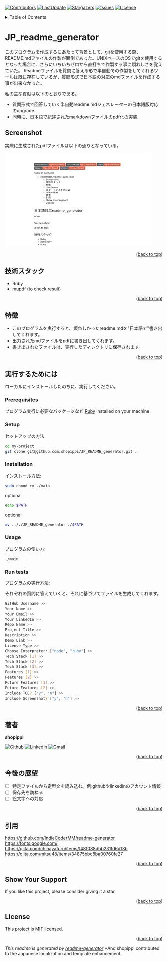 
<a name="readme-top"></a>
[![Contributors](https://img.shields.io/github/contributors/shopippi/JP_README_Generator)](https://github.com/shopippi/JP_README_Generator/graphs/contributors)
[![LastUpdate](https://img.shields.io/github/last-commit/shopippi/JP_README_Generator)](https://github.com/shopippi/JP_README_Generator/commits/main)
[![Stargazers](https://img.shields.io/github/stars/shopippi/JP_README_Generator)](https://github.com/shopippi/JP_README_Generator/stargazers)
[![Issues](https://img.shields.io/github/issues/shopippi/JP_README_Generator)](https://github.com/shopippi/JP_README_Generator/issues)
[![License](https://img.shields.io/github/license/shopippi/JP_README_Generator)](https://github.com/shopippi/JP_README_Generator/blob/main/LICENSE)

<details>
<summary>Table of Contents</summary>

- [ JP_readme_generator](#about-project)
  - [ Screenshot](#screenshot)
  - [ 技術スタック](#tech-stack)
  - [ 特徴](#key-features)
  - [ Live Demo](#live-demo)
  - [ スタートするためには](#getting-started)
  - [ 今後の展望](#future-features)
  - [ 著者](#author)
  - [ 引用](#contribution)
  - [ Show Your Support](#support)
  - [ License](#license)
</details>

#  JP_readme_generator <a name="about-project"></a>

このプログラムを作成するにあたって背景として、gitを使用する際、README.mdファイルの作製が面倒であった。UNIXベースのOSでgitを使用するとなった場合に、さらにいちいちゼロから直打ちで作製する事に煩わしさを覚えていた。
Readmeファイルを質問に答える形で半自動での作製をしてくれるツールは既に存在しているが、質問形式で日本語の対応のmdファイルを作成する事が出来なかった。

私の主な貢献は以下のとおりである。
- 質問形式で回答していく半自動readme.mdジェネレーターの日本語版対応のupgrade.
- 同時に、日本語で記述されたmarkdownファイルのpdf化の実装.

##  Screenshot <a name="screenshot"></a>

実際に生成されたpdfファイルは以下の通りとなっている。


<img src="./screenshot.png" width=468 height=300 alt="screenshot" />


<p align="right">(<a href="#readme-top">back to top</a>)</p>

##  技術スタック  <a name="tech-stack"></a>
- Ruby
- mupdf (to check result)

<p align="right">(<a href="#readme-top">back to top</a>)</p>

##  特徴  <a name="key-features"></a>
- このプログラムを実行すると、煩わしかったreadme.mdを"日本語で"書き出してくれます。
- 出力されたmdファイルをpdfに書き出してくれます。
- 書き出されたファイルは、実行したディレクトリに保存されます。

<p align="right">(<a href="#readme-top">back to top</a>)</p>

##  実行するためには  <a name="getting-started"></a>

ローカルにインストールしたのちに、実行してください。
### Prerequisites

プログラム実行に必要なパッケージなど [Ruby](https://www.ruby-lang.org/en/) installed on your machine.

### Setup

セットアップの方法.

```sh
cd my-project
git clone git@github.com:shopippi/JP_README_generator.git .
```

### Installation

インストール方法:

```sh
sudo chmod +x ./main
```
optional
```sh
echo $PATH
```
optional
```sh
mv .././JP_README_generator ./$PATH
```


### Usage

プログラムの使い方:

```sh
./main
```

### Run tests

プログラムの実行方法:

それぞれの質問に答えていくと、それに基づいてファイルを生成してくれます。
```sh
GitHub Username >> 
Your Name >> 
Your Email >>
Your LinkedIn >>
Repo Name >> 
Project Title >> 
Description >> 
Demo Link >> 
License Type >> 
Choose Interpreter: ["node", "ruby"] >>
Tech Stack [1] >> 
Tech Stack [2] >> 
Tech Stack [3] >>
Features [1] >> 
Features [2] >> 
Future Features [1] >> 
Future Features [2] >> 
Include TOC? ["y", "n"] >> 
Include Screenshot? ["y", "n"] >> 
```

<p align="right">(<a href="#readme-top">back to top</a>)</p>

##  著者  <a name="author"></a>

**shopippi**

[![Github](https://img.shields.io/badge/GitHub-673AB7?style=for-the-badge&logo=github&logoColor=white)](https://github.com/shopippi)
[![Linkedin](https://img.shields.io/badge/LinkedIn-0077B5?style=for-the-badge&logo=linkedin&logoColor=white)]([https://linkedin.com/in/https://www.linkedin.com/in/shotaro-takahashi-962949298](https://www.linkedin.com/in/shotaro-takahashi-962949298?utm_source=share&utm_campaign=share_via&utm_content=profile&utm_medium=ios_app))
[![Gmail](https://img.shields.io/badge/Gmail-D14836?style=for-the-badge&logo=gmail&logoColor=white)](mailto:takahashi@shopippi.com)

<p align="right">(<a href="#readme-top">back to top</a>)</p>

##  今後の展望  <a name="future-features"></a>
- [ ] 特定ファイルから定型文を読み込む。例:githubやlinkedinのアカウント情報
- [ ] 保存先を訪ねる
- [ ] 絵文字への対応

<p align="right">(<a href="#readme-top">back to top</a>)</p>

##  引用  <a name="contribution"></a>

https://github.com/IndieCoderMM/readme-generator
https://fonts.google.com/
https://qiita.com/chihayafuru/items/f48f088dbb231fd6d13b
https://qiita.com/mitsu48/items/34875bbc8ba00760fe27

<p align="right">(<a href="#readme-top">back to top</a>)</p>

##  Show Your Support  <a name="support"></a>

If you like this project, please consider giving it a star.

<p align="right">(<a href="#readme-top">back to top</a>)</p>

##  License <a name="license"></a>

This project is [MIT](./LICENSE) licensed.

<p align="right">(<a href="#readme-top">back to top</a>)</p>

*This readme is generated by [readme-generator](https://github.com/IndieCoderMM/readme-generator)*
*And shopippi contributed to the Japanese localization and template enhancement.
